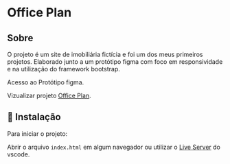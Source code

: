 # Office Plan

## Sobre

O projeto é um site de imobiliária fictícia e foi um dos meus primeiros projetos.
Elaborado junto a um protótipo figma com foco em responsividade e na utilização do framework bootstrap.

Acesso ao Protótipo figma.

Vizualizar projeto [Office Plan](https://thiag-o.github.io/website-plan/).

## 🚀 Instalação

Para iniciar o projeto:

Abrir o arquivo `index.html` em algum navegador ou utilizar o [Live Server](https://marketplace.visualstudio.com/items?itemName=ritwickdey.LiveServer) do vscode.

